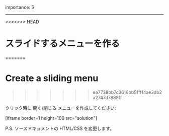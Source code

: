 importance: 5

---

<<<<<<< HEAD
# スライドするメニューを作る
=======
# Create a sliding menu
>>>>>>> ea7738bb7c3616bb51ff14ae3db2a2747d7888ff

クリック時に 開く/閉じる メニューを作成してください:

[iframe border=1 height=100 src="solution"]

P.S. ソースドキュメントの HTML/CSS を変更します。
